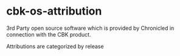 # cbk-os-attribution
3rd Party open source software which is provided by Chronicled in connection with the CBK product.

Attributions are categorized by release

